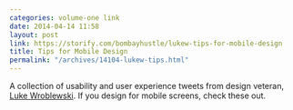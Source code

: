 ```yaml
---
categories: volume-one link
date: 2014-04-14 11:58
layout: post
link: https://storify.com/bombayhustle/lukew-tips-for-mobile-design
title: Tips for Mobile Design
permalink: "/archives/14104-lukew-tips.html"
---
```



A collection of usability and user experience tweets from design veteran, [Luke Wroblewski](http://www.lukew.com/about/). If you design for mobile screens, check these out. 
